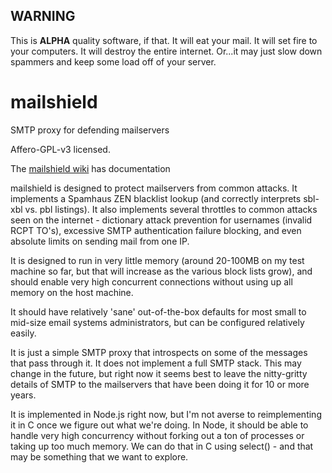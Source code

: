WARNING
-------

This is **ALPHA** quality software, if that. It will eat your mail. It will set fire to your computers. It will 
destroy the entire internet. Or...it may just slow down spammers and keep some load off of your server.

mailshield
==========

SMTP proxy for defending mailservers

Affero-GPL-v3 licensed.

The [mailshield wiki](../../wiki) has documentation

mailshield is designed to protect mailservers from common attacks. It implements a Spamhaus ZEN blacklist lookup
(and correctly interprets sbl-xbl vs. pbl listings). It also implements several throttles to common attacks seen
on the internet - dictionary attack prevention for usernames (invalid RCPT TO's), excessive SMTP authentication failure
blocking, and even absolute limits on sending mail from one IP.

It is designed to run in very little memory (around 20-100MB on my test machine so far, but that will increase as the
various block lists grow), and should enable very high concurrent connections without using up all memory on the host 
machine.

It should have relatively 'sane' out-of-the-box defaults for most small to mid-size email systems administrators, but
can be configured relatively easily.

It is just a simple SMTP proxy that introspects on some of the messages that pass through it. It does not implement a
full SMTP stack. This may change in the future, but right now it seems best to leave the nitty-gritty details of SMTP
to the mailservers that have been doing it for 10 or more years.

It is implemented in Node.js right now, but I'm not averse to reimplementing it in C once we figure out what we're 
doing. In Node, it should be able to handle very high concurrency without forking out a ton of processes or taking up
too much memory. We can do that in C using select() - and that may be something that we want to explore.
